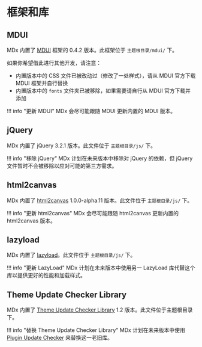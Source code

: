 # 框架和库

## MDUI

MDx 内置了 [MDUI](https://mdui.org) 框架的 0.4.2 版本。此框架位于 `主题根目录/mdui/` 下。

如果你希望借此进行其他开发，请注意：

- 内置版本中的 CSS 文件已被改动过（修改了一处样式），请从 MDUI 官方下载 MDUI 框架并自行替换
- 内置版本中的 `fonts` 文件夹已被移除，如果需要请自行从 MDUI 官方下载并添加

!!! info "更新 MDUI"
    MDx 会尽可能跟随 MDUI 更新内置的 MDUI 版本。

## jQuery

MDx 内置了 jQuery 3.2.1 版本。此文件位于 `主题根目录/js/` 下。

!!! info "移除 jQuery"
    MDx 计划在未来版本中移除对 jQuery 的依赖，但 jQuery 文件暂时不会被移除以应对可能的第三方需求。

## html2canvas

MDx 内置了 [html2canvas](https://html2canvas.hertzen.com) 1.0.0-alpha.11 版本。此文件位于 `主题根目录/js/` 下。

!!! info "更新 html2canvas"
    MDx 会尽可能跟随 html2canvas 更新内置的 html2canvas 版本。

## lazyload

MDx 内置了 [lazyload](https://github.com/jieyou/lazyload)。此文件位于 `主题根目录/js/` 下。

!!! info "更新 LazyLoad"
    MDx 计划在未来版本中使用另一 LazyLoad 库代替这个库以提供更好的性能和加载样式。

## Theme Update Checker Library

MDx 内置了 [Theme Update Checker Library](https://w-shadow.com/blog/2011/06/02/automatic-updates-for-commercial-themes/) 1.2 版本。此文件位于主题根目录下。

!!! info "替换 Theme Update Checker Library"
    MDx 计划在未来版本中使用 [Plugin Update Checker](https://github.com/YahnisElsts/plugin-update-checker/) 来替换这一老旧库。
